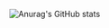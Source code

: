 ![Anurag's GitHub stats](https://github-readme-stats.vercel.app/api?username=sunshine-724&show_icons=true&theme=radical)
